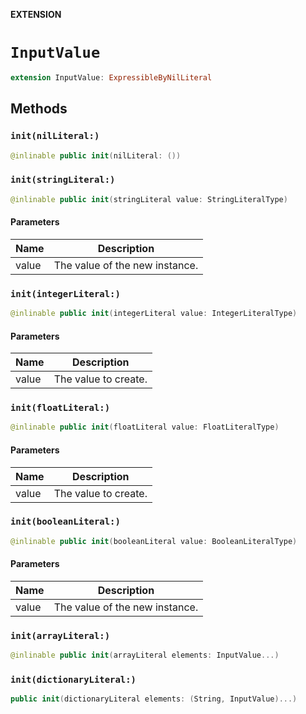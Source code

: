 **EXTENSION**

# `InputValue`
```swift
extension InputValue: ExpressibleByNilLiteral
```

## Methods
### `init(nilLiteral:)`

```swift
@inlinable public init(nilLiteral: ())
```

### `init(stringLiteral:)`

```swift
@inlinable public init(stringLiteral value: StringLiteralType)
```

#### Parameters

| Name | Description |
| ---- | ----------- |
| value | The value of the new instance. |

### `init(integerLiteral:)`

```swift
@inlinable public init(integerLiteral value: IntegerLiteralType)
```

#### Parameters

| Name | Description |
| ---- | ----------- |
| value | The value to create. |

### `init(floatLiteral:)`

```swift
@inlinable public init(floatLiteral value: FloatLiteralType)
```

#### Parameters

| Name | Description |
| ---- | ----------- |
| value | The value to create. |

### `init(booleanLiteral:)`

```swift
@inlinable public init(booleanLiteral value: BooleanLiteralType)
```

#### Parameters

| Name | Description |
| ---- | ----------- |
| value | The value of the new instance. |

### `init(arrayLiteral:)`

```swift
@inlinable public init(arrayLiteral elements: InputValue...)
```

### `init(dictionaryLiteral:)`

```swift
public init(dictionaryLiteral elements: (String, InputValue)...)
```
